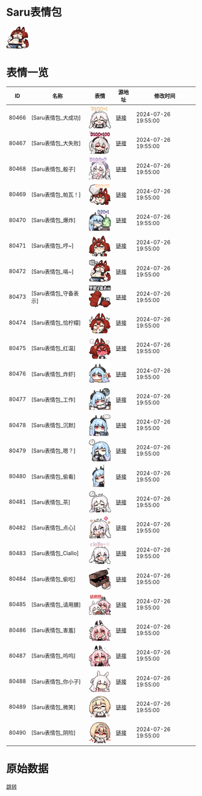 # Saru表情包

<img src="./cover.png" height="60" alt="cover" />

# 表情一览

|ID|名称|表情|源地址|修改时间|
|----|----|----|----|----|
|80466|[Saru表情包_大成功]|<img src="./pic/080466_%5BSaru表情包_大成功%5D.png" height="60" alt="大成功"/>|[链接](https://i0.hdslb.com/bfs/garb/f979273519aa9ad3106c93f250493325e747b0b0.png)|2024-07-26 19:55:00|
|80467|[Saru表情包_大失败]|<img src="./pic/080467_%5BSaru表情包_大失败%5D.png" height="60" alt="大失败"/>|[链接](https://i0.hdslb.com/bfs/garb/b9ff5803e716ed6870ccfaca74a3490ab6ab3cea.png)|2024-07-26 19:55:00|
|80468|[Saru表情包_骰子]|<img src="./pic/080468_%5BSaru表情包_骰子%5D.png" height="60" alt="骰子"/>|[链接](https://i0.hdslb.com/bfs/garb/b731faadc9e5b1db0230b3ffe872c077752a99dc.png)|2024-07-26 19:55:00|
|80469|[Saru表情包_帕瓦！]|<img src="./pic/080469_%5BSaru表情包_帕瓦！%5D.png" height="60" alt="帕瓦！"/>|[链接](https://i0.hdslb.com/bfs/garb/8a8d29a92753f13fce81eef3fa4c1c6c77ac7908.png)|2024-07-26 19:55:00|
|80470|[Saru表情包_爆炸]|<img src="./pic/080470_%5BSaru表情包_爆炸%5D.png" height="60" alt="爆炸"/>|[链接](https://i0.hdslb.com/bfs/garb/a79137aee1c845b981d92ec4ccaf35e3bc7e052c.png)|2024-07-26 19:55:00|
|80471|[Saru表情包_哼~]|<img src="./pic/080471_%5BSaru表情包_哼~%5D.png" height="60" alt="哼~"/>|[链接](https://i0.hdslb.com/bfs/garb/efe9009aee093328acbe19b53ee26274d0142c80.png)|2024-07-26 19:55:00|
|80472|[Saru表情包_嗝~]|<img src="./pic/080472_%5BSaru表情包_嗝~%5D.png" height="60" alt="嗝~"/>|[链接](https://i0.hdslb.com/bfs/garb/82cbe96d9108e300016ba53be80e3d3f609aa796.png)|2024-07-26 19:55:00|
|80473|[Saru表情包_守备表示]|<img src="./pic/080473_%5BSaru表情包_守备表示%5D.png" height="60" alt="守备表示"/>|[链接](https://i0.hdslb.com/bfs/garb/ef21894d82dcd29de3ab1c51415d878d16754dec.png)|2024-07-26 19:55:00|
|80474|[Saru表情包_恰柠檬]|<img src="./pic/080474_%5BSaru表情包_恰柠檬%5D.png" height="60" alt="恰柠檬"/>|[链接](https://i0.hdslb.com/bfs/garb/dd23fbe08416a0de1c46b0278f8641e04aa3540d.png)|2024-07-26 19:55:00|
|80475|[Saru表情包_红温]|<img src="./pic/080475_%5BSaru表情包_红温%5D.png" height="60" alt="红温"/>|[链接](https://i0.hdslb.com/bfs/garb/830dd8191321959afa5944bbf8d703bc852b1f2f.png)|2024-07-26 19:55:00|
|80476|[Saru表情包_炸虾]|<img src="./pic/080476_%5BSaru表情包_炸虾%5D.png" height="60" alt="炸虾"/>|[链接](https://i0.hdslb.com/bfs/garb/e6f8340a835779948e17b20a6950bf7195b5a848.png)|2024-07-26 19:55:00|
|80477|[Saru表情包_工作]|<img src="./pic/080477_%5BSaru表情包_工作%5D.png" height="60" alt="工作"/>|[链接](https://i0.hdslb.com/bfs/garb/669b509788cd8cde8608d50ac88a7a0291b98344.png)|2024-07-26 19:55:00|
|80478|[Saru表情包_沉默]|<img src="./pic/080478_%5BSaru表情包_沉默%5D.png" height="60" alt="沉默"/>|[链接](https://i0.hdslb.com/bfs/garb/adbe54e36a8d4744a8ae7f98ddd429108dc07231.png)|2024-07-26 19:55:00|
|80479|[Saru表情包_嗯？]|<img src="./pic/080479_%5BSaru表情包_嗯？%5D.png" height="60" alt="嗯？"/>|[链接](https://i0.hdslb.com/bfs/garb/af5334ee5f019de4e86371f631b659b6c70cfe9d.png)|2024-07-26 19:55:00|
|80480|[Saru表情包_偷看]|<img src="./pic/080480_%5BSaru表情包_偷看%5D.png" height="60" alt="偷看"/>|[链接](https://i0.hdslb.com/bfs/garb/b81484e09c7f39e6eded6bfa8b4f5130fd9f635f.png)|2024-07-26 19:55:00|
|80481|[Saru表情包_茶]|<img src="./pic/080481_%5BSaru表情包_茶%5D.png" height="60" alt="茶"/>|[链接](https://i0.hdslb.com/bfs/garb/6a910747db5c4cc24383e34ae4dc5079fefd899d.png)|2024-07-26 19:55:00|
|80482|[Saru表情包_点心]|<img src="./pic/080482_%5BSaru表情包_点心%5D.png" height="60" alt="点心"/>|[链接](https://i0.hdslb.com/bfs/garb/f1c38d79d8db0ca4241c6094368e00b900e5368b.png)|2024-07-26 19:55:00|
|80483|[Saru表情包_Ciallo]|<img src="./pic/080483_%5BSaru表情包_Ciallo%5D.png" height="60" alt="Ciallo"/>|[链接](https://i0.hdslb.com/bfs/garb/7707c2efa8e7be4c23b828e82e3370ff5cf8e654.png)|2024-07-26 19:55:00|
|80484|[Saru表情包_偷吃]|<img src="./pic/080484_%5BSaru表情包_偷吃%5D.png" height="60" alt="偷吃"/>|[链接](https://i0.hdslb.com/bfs/garb/bfb9174b214a1b8bb70e8a587c93d182b3e66793.png)|2024-07-26 19:55:00|
|80485|[Saru表情包_请用膳]|<img src="./pic/080485_%5BSaru表情包_请用膳%5D.png" height="60" alt="请用膳"/>|[链接](https://i0.hdslb.com/bfs/garb/0bd037651ac293488b8e6948d44b8cc1b8c41582.png)|2024-07-26 19:55:00|
|80486|[Saru表情包_害羞]|<img src="./pic/080486_%5BSaru表情包_害羞%5D.png" height="60" alt="害羞"/>|[链接](https://i0.hdslb.com/bfs/garb/a21b35dd3d906820d836b5744bcabeb68dbea442.png)|2024-07-26 19:55:00|
|80487|[Saru表情包_呜呜]|<img src="./pic/080487_%5BSaru表情包_呜呜%5D.png" height="60" alt="呜呜"/>|[链接](https://i0.hdslb.com/bfs/garb/125fef50cdd38fa3597a2fa7d13cba20377eaf79.png)|2024-07-26 19:55:00|
|80488|[Saru表情包_你小子]|<img src="./pic/080488_%5BSaru表情包_你小子%5D.png" height="60" alt="你小子"/>|[链接](https://i0.hdslb.com/bfs/garb/412244c0ca00adcc1dfb0a5f90fe957f36cc3d67.png)|2024-07-26 19:55:00|
|80489|[Saru表情包_微笑]|<img src="./pic/080489_%5BSaru表情包_微笑%5D.png" height="60" alt="微笑"/>|[链接](https://i0.hdslb.com/bfs/garb/143618c3cacd8a590fed7bff33353d32bd674774.png)|2024-07-26 19:55:00|
|80490|[Saru表情包_阴险]|<img src="./pic/080490_%5BSaru表情包_阴险%5D.png" height="60" alt="阴险"/>|[链接](https://i0.hdslb.com/bfs/garb/199b47cc25ea0636a3323c42378f464e2f300df9.png)|2024-07-26 19:55:00|

# 原始数据

[跳转](./raw.json)

